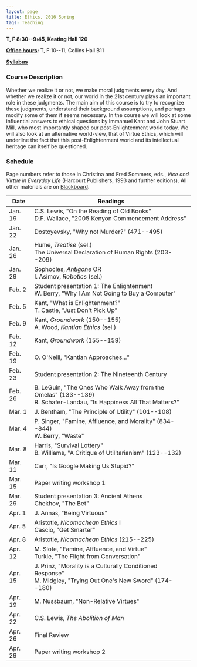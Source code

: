 ```yaml
---
layout: page
title: Ethics, 2016 Spring
tags: Teaching
---
```


__T, F 8:30--9:45, Keating Hall 120__

__<a href="http://ztoth.youcanbook.me" target="_blank">Office hours</a>:__ T, F 10--11, Collins Hall B11

__[Syllabus](/public/texts/16s_Ethics.pdf)__


### Course Description

Whether we realize it or not, we make moral judgments every day. And whether we realize it or not, our world in the 21st century plays an important role in these judgments. The main aim of this course is to try to recognize these judgments, understand their background assumptions, and perhaps modify some of them if seems necessary. In the course we will look at some influential answers to ethical questions by Immanuel Kant and John Stuart Mill, who most importantly shaped our post-Enlightenment world today. We will also look at an alternative world-view, that of Virtue Ethics, which will underline the fact that this post-Enlightenment world and its intellectual heritage can itself be questioned.

### Schedule

Page numbers refer to those in Christina and Fred Sommers, eds., *Vice and Virtue in Everyday Life* (Harcourt Publishers, 1993 and further editions). All other materials are on <a href="https://fordham.blackboard.com" target="_blank">Blackboard</a>.

| Date | Readings |
| --- | ---- |
| Jan. 19 | C.S. Lewis, "On the Reading of Old Books" <br/> D.F. Wallace, "2005 Kenyon Commencement Address" |
| Jan. 22 | Dostoyevsky, "Why not Murder?" (471--495) |
| Jan. 26 | Hume, *Treatise* (sel.) <br/> The Universal Declaration of Human Rights (203--209) |
| Jan. 29 | Sophocles, *Antigone* OR <br/> I. Asimov, *Robotics* (sel.) |
| Feb. 2 | Student presentation 1: The Enlightenment <br/> W. Berry, "Why I Am Not Going to Buy a Computer" |
| Feb. 5 | Kant, "What is Enlightenment?" <br/> T. Castle, "Just Don't Pick Up" |
| Feb. 9 | Kant, *Groundwork* (150--155) <br/> A. Wood, *Kantian Ethics* (sel.) |
| Feb. 12 | Kant, *Groundwork* (155--159) |
| Feb. 19 | O. O'Neill, "Kantian Approaches..." |
| Feb. 23 | Student presentation 2: The Nineteenth Century |
| Feb. 26 | B. LeGuin, "The Ones Who Walk Away from the Omelas" (133--139) <br/> R. Schafer-Landau, "Is Happiness All That Matters?"|
| Mar. 1 | J. Bentham, "The Principle of Utility" (101--108) |
| Mar. 4 | P. Singer, "Famine, Affluence, and Morality" (834--844) <br/> W. Berry, "Waste" |
| Mar. 8 | Harris, "Survival Lottery" <br/> B. Williams, "A Critique of Utilitarianism" (123--132) |
| Mar. 11 | Carr, "Is Google Making Us Stupid?" |
| Mar. 15 | Paper writing workshop 1 |
| Mar. 29 | Student presentation 3: Ancient Athens <br/> Chekhov, "The Bet" |
| Apr. 1 | J. Annas, "Being Virtuous" |
| Apr. 5 | Aristotle, *Nicomachean Ethics* I <br/> Cascio, "Get Smarter" |
| Apr. 8 | Aristotle, *Nicomachean Ethics*  (215--225) |
| Apr. 12 | M. Slote, "Famine, Affluence, and Virtue" <br/> Turkle, "The Flight from Conversation" |
| Apr. 15 | J. Prinz, "Morality is a Culturally Conditioned Response" <br/> M. Midgley, "Trying Out One's New Sword" (174--180) |
| Apr. 19 | M. Nussbaum, "Non-Relative Virtues" |
| Apr. 22 | C.S. Lewis, *The Abolition of Man* |
| Apr. 26 | Final Review |
| Apr. 29 | Paper writing workshop 2 |
